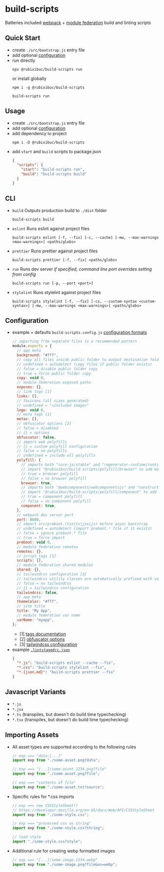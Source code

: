 # build-scripts

Batteries included [webpack](https://webpack.js.org/) + [module federation](https://webpack.js.org/concepts/module-federation/) build and linting scripts

## Quick Start

- create `./src/bootstrap.js` entry file
- add optional [configuration](#configuration)
- run directly
  ```shell
  npx @rubixibuc/build-scripts run
  ```
  or install globally
  ```shell
  npm i -g @rubixibuc/build-scripts
  ```
  ```shell
  build-scripts run
  ```

## Usage

- create `./src/bootstrap.js` entry file
- add optional [configuration](#configuration)
- add dependency to project
  ```shell
  npm i -D @rubixibuc/build-scripts
  ```
- add `start` and `build` scripts to package.json
  ```json
  {
    "scripts": {
      "start": "build-scripts run",
      "build": "build-scripts build"
    }
  }
  ```

## CLI

- `build`
  Outputs production build to `./dist` folder
  ```shell
  build-scripts build
  ```
- `eslint`
  Runs eslint against project files
  ```shell
  build-scripts eslint [-f, --fix] [-c, --cache] [-mw, --max-warnings <max-warnings>] <paths/globs>
  ```
- `prettier`
  Runs prettier against project files
  ```shell
  build-scripts prettier [-f, --fix] <paths/globs>
  ```
- `run`
  Runs dev server
  _if specified, command line port overrides setting from config_
  ```shell
  build-scripts run [-p, --port <port>]
  ```
- `stylelint`
  Runs stylelint against project files
  ```shell
  build-scripts stylelint [-f, --fix] [-cs, --custom-syntax <custom-syntax>] [-mw, --max-warnings <max-warnings>] <paths/globs>
  ```

## Configuration

- example + defaults `build-scripts.config.js`
  [configuration formats](https://github.com/davidtheclark/cosmiconfig#explorersearch)
  ```javascript
  // importing from separate files is a recommended pattern
  module.exports = {
    // app meta
    background: "#fff",
    // copy all files inside public folder to output destination folder
    // undefined = autodetect (copy files if public folder exists)
    // false = disable public folder copy
    // true = force public folder copy
    copy: void 0,
    // module federation exposed paths
    exposes: {},
    // link tags [1]
    links: [],
    // favicons (all sizes generated)
    // undefined = "<included image>"
    logo: void 0,
    // meta tags [1]
    metas: [],
    // obfuscator options [2]
    // false = disabled
    // {} = options
    obfuscator: false,
    // import web polyfills
    // {} = custom polyfill configuration
    // false = no polyfills
    // undefined = include all polyfills
    polyfill: {
      // imports both "core-js/stable" and "regenerator-runtime/runtime"
      // import "@rubixibuc/build-scripts/polyfill/browser" to add manually
      // true = browser polyfill
      // false = no browser polyfill
      browser: true,
      // imports both "@webcomponents/webcomponentsjs" and "construct-style-sheets-polyfil"
      // import "@rubixibuc/build-scripts/polyfill/component" to add manually
      // true = component polyfill
      // false = no component polyfill
      component: true,
    },
    // webpack dev server port
    port: 8080,
    // import src/preboot.(tsx|ts|jsx|js) before async bootstrap
    // undefined = autodetect (import preboot.* file if it exists)
    // false = ignore preboot.* file
    // true = force import
    preboot: void 0,
    // module federation remotes
    remotes: {},
    // script tags [1]
    scripts: [],
    // module federation shared modules
    shared: {},
    // tailwindcss configuration [3]
    // tailwindcss utility classes are automatically prefixed with varName below
    // false = no tailwindcss
    // {} = tailwindcss configuration
    tailwindcss: false,
    // app meta
    themeColor: "#fff",
    // site title
    title: "My App",
    // module federation var name
    varName: "myapp",
  };
  ```
  - [1] [tags documentation](https://github.com/jharris4/html-webpack-tags-plugin#configuration)
  - [2] [obfuscator options](https://github.com/javascript-obfuscator/webpack-obfuscator#obfuscatoroptions)
  - [3] [tailwindcss configuration](https://tailwindcss.com/docs/configuration)
- example [`.lintstagedrc.json`](https://github.com/okonet/lint-staged)
  ```json
  {
    "*.js": "build-scripts eslint --cache --fix",
    "*.css": "build-scripts stylelint --fix",
    "*.{json,md}": "build-scripts prettier --fix"
  }
  ```

## Javascript Variants

- `*.js`
- `*.jsx`
- `*.ts` (transpiles, but doesn't do build time typechecking)
- `*.tsx` (transpiles, but doesn't do build time typechecking)

## Importing Assets

- All asset types are supported according to the following rules
  ```javascript
  // exp === "data:[...]"
  import exp from "./some-asset.png?data";
  ```
  ```javascript
  // exp === "[...]/some-asset.1234.png?file"
  import exp from "./some-asset.png?file";
  ```
  ```javascript
  // exp === "contents of file"
  import exp from "./some-asset.txt?source";
  ```
- Specific rules for \*.css imports
  ```javascript
  // exp === new CSSStyleSheet()
  // https://developer.mozilla.org/en-US/docs/Web/API/CSSStyleSheet
  import exp from "./some-style.css";
  ```
  ```javascript
  // exp === "processed css as string"
  import exp from "./some-style.css?string";
  ```
  ```javascript
  // load style
  import "./some-style.css?style";
  ```
- Additional rule for creating webp formatted images
  ```javascript
  // exp === "[...]/some-image.1234.webp"
  import exp from "./some-image.png?file&as=webp";
  ```
